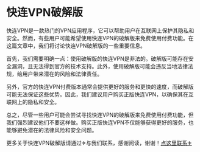 # 快连VPN破解版

快连VPN是一款热门的VPN应用程序，它可以帮助用户在互联网上保护其隐私和安全。然而，有些用户可能希望使用快连VPN的破解版来免费使用付费功能。在这篇文章中，我们将讨论快连VPN破解版的一些重要信息。

首先，我们需要明确一点：使用破解版的快连VPN是非法的。破解版可能存在安全漏洞，且无法得到官方的技术支持。此外，使用破解版可能会违反当地法律法规，给用户带来潜在的风险和法律责任。

另外，官方的快连VPN付费版本通常会提供更好的服务和更快的速度，而破解版可能无法保证这些优势。因此，我们建议用户购买正版快连VPN，以确保其在互联网上的隐私和安全。

总之，尽管一些用户可能会尝试寻找快连VPN的破解版来免费使用付费功能，但我们强烈建议他们不要这样做。购买正版快连VPN不仅能够获得更好的服务，也能够避免潜在的法律风险和安全问题。

更多关于快连VPN破解版请通过✈与我们联系，感谢阅读，谢谢！[点这里联系✈](https://gg.k02.cc)